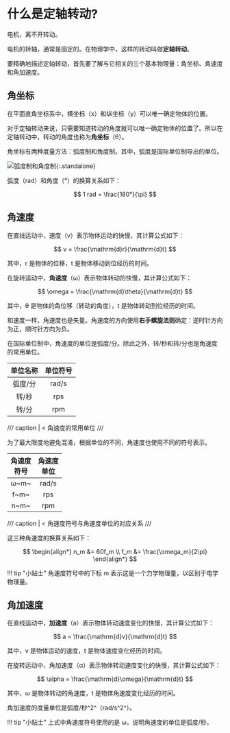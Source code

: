 # 什么是定轴转动?

电机，离不开转动。

电机的转轴，通常是固定的。在物理学中，这样的转动叫做**定轴转动**。

要精确地描述定轴转动，首先要了解与它相关的三个基本物理量：角坐标、角速度和角加速度。

## 角坐标

在平面直角坐标系中，横坐标（x）和纵坐标（y）可以唯一确定物体的位置。

对于定轴转动来说，只需要知道转动的角度就可以唯一确定物体的位置了。所以在定轴转动中，转动的角度也称为**角坐标**（θ）。

角坐标有两种度量方法：弧度制和角度制。其中，弧度是国际单位制导出的单位。

![弧度制和角度制](https://pic1.zhimg.com/v2-779673b23618830126217da8f501248c_b.webp){:.standalone}

弧度（rad）和角度（°）的换算关系如下：

$$
1 rad = \frac{180°}{\pi}
$$

## 角速度

在直线运动中，速度（v）表示物体运动的快慢，其计算公式如下：

$$
v = \frac{\mathrm{d}r}{\mathrm{d}t}
$$

其中，r 是物体的位移，t 是物体移动到位经历的时间。

在旋转运动中，**角速度**（ω）表示物体转动的快慢，其计算公式如下：

$$
\omega = \frac{\mathrm{d}\theta}{\mathrm{d}t}
$$

其中，θ 是物体的角位移（转动的角度），t 是物体转动到位经历的时间。

和速度一样，角速度也是矢量。角速度的方向使用**右手螺旋法则**确定：逆时针方向为正，顺时针方向为负。

在国际单位制中，角速度的单位是弧度/分。除此之外，转/秒和转/分也是角速度的常用单位。

|  单位名称  |  单位符号  |
|:--:|:--:|
|  弧度/分  |  rad/s  |
|  转/秒  |  rps  |
|  转/分  |  rpm  |

/// caption | <
角速度的常用单位
///

为了最大限度地避免混淆，根据单位的不同，角速度也使用不同的符号表示。

|  角速度<br />符号  |  角速度<br />单位  |
|:--:|:--:|
|  ω~m~  |  rad/s  |
|  f~m~  |  rps  |
|  n~m~  |  rpm  |

/// caption | <
角速度符号与角速度单位的对应关系
///

这三种角速度的换算关系如下：

$$
\begin{align*} 
n_m &=  60f_m \\
f_m &=  \frac{\omega_m}{2\pi}
\end{align*}
$$

!!! tip "小贴士"
    角速度符号中的下标 m 表示这是一个力学物理量，以区别于电学物理量。

## 角加速度

在直线运动中，**加速度**（a）表示物体转动速度变化的快慢，其计算公式如下：

$$
a = \frac{\mathrm{d}v}{\mathrm{d}t}
$$

其中，v 是物体运动的速度，t 是物体速度变化经历的时间。

在旋转运动中，角加速度（α）表示物体转动速度变化的快慢，其计算公式如下：

$$
\alpha = \frac{\mathrm{d}\omega}{\mathrm{d}t}
$$

其中，ω 是物体转动的角速度，t 是物体角速度变化经历的时间。

角加速度的度量单位是弧度/秒^2^（rad/s^2^）。

!!! tip "小贴士"
    上式中角速度符号使用的是 ω，说明角速度的单位是弧度/秒。


